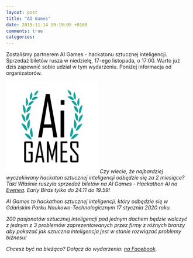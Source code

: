 ```yaml
---
layout: post
title: "AI Games"
date: 2019-11-14 19:19:05 +0100
comments: true
categories: 
---
```


Zostaliśmy partnerem AI Games - hackatonu sztucznej inteligencji. Sprzedaż biletów rusza w niedzielę, 17-ego listopada, o 17:00. Warto już dziś zapewnić sobie udział w tym wydarzeniu. Poniżej informacja od organizatorów.

<img class="center" src="/images/aigames.png" style="width: 50%;">

<i>
Czy wiecie, że najbardziej wyczekiwany hackaton sztucznej inteligencji odbędzie się za 2 miesiące?
Tak! Właśnie ruszyła sprzedaż biletów na AI Games - Hackathon AI na <a target="_blank" href="https://evenea.pl/event/aigames/" target="_blank">Evenea</a>.
Early Birds tylko do 24.11 do 19.59!

AI Games to hackathon sztucznej inteligencji, który odbędzie się w Gdańskim Parku Naukowo-Technologicznym 17 stycznia 2020 roku.

200 pasjonatów sztucznej inteligencji pod jednym dachem będzie walczyć z jednym z 3 problemów zaprezentowanych przez firmy z różnych branży aby pokazać jak sztuczna inteligencja jest w stanie rozwiązać problemy biznesu!

Chcesz być na bieżąco? 
Dołącz do wydarzenia: <a href="https://www.facebook.com/events/412847262744620/" target="_blank">na Facebook</a>.
</i>